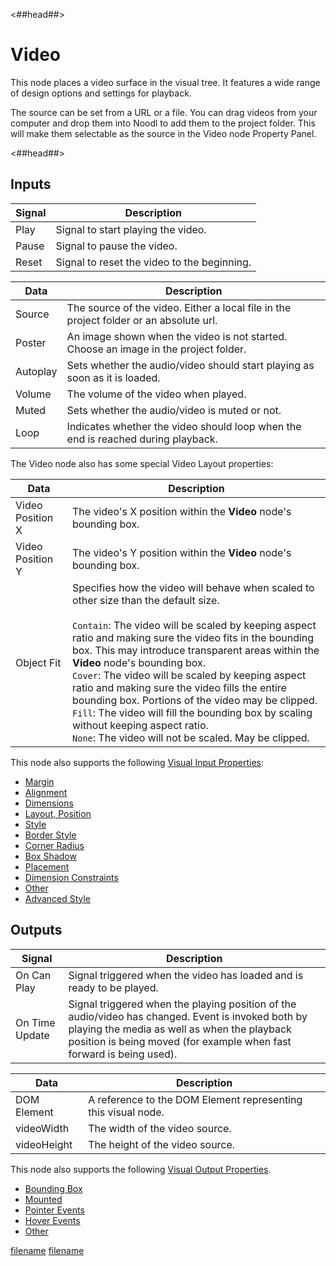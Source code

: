 <##head##>

# Video

This node places a video surface in the visual tree. It features a wide range of design options and settings for playback.

The <span class="ndl-data">source</span> can be set from a URL or a file. You can drag videos from your computer and drop them into Noodl to add them to the project folder. This will make them selectable as the <span class="ndl-data">source</span> in the <span class="ndl-node">Video</span> node Property Panel.

<##head##>

## Inputs

| Signal                                | Description                                 |
| ------------------------------------- | ------------------------------------------- |
| <span class="ndl-signal">Play</span>  | Signal to start playing the video.          |
| <span class="ndl-signal">Pause</span> | Signal to pause the video.                  |
| <span class="ndl-signal">Reset</span> | Signal to reset the video to the beginning. |

| Data                                   | Description                                                                            |
| -------------------------------------- | -------------------------------------------------------------------------------------- |
| <span class="ndl-data">Source</span>   | The source of the video. Either a local file in the project folder or an absolute url. |
| <span class="ndl-data">Poster</span>   | An image shown when the video is not started. Choose an image in the project folder.   |
| <span class="ndl-data">Autoplay</span> | Sets whether the audio/video should start playing as soon as it is loaded.             |
| <span class="ndl-data">Volume</span>   | The volume of the video when played.                                                   |
| <span class="ndl-data">Muted</span>    | Sets whether the audio/video is muted or not.                                          |
| <span class="ndl-data">Loop</span>     | Indicates whether the video should loop when the end is reached during playback.       |

The Video node also has some special Video Layout properties:

| Data                                           | Description                                                                                                                                                                                                                                                                                                                                                                                                                                                                                                                                                                                                   |
| ---------------------------------------------- | ------------------------------------------------------------------------------------------------------------------------------------------------------------------------------------------------------------------------------------------------------------------------------------------------------------------------------------------------------------------------------------------------------------------------------------------------------------------------------------------------------------------------------------------------------------------------------------------------------------- |
| <span class="ndl-data">Video Position X</span> | The video's X position within the **Video** node's bounding box.                                                                                                                                                                                                                                                                                                                                                                                                                                                                                                                                              |
| <span class="ndl-data">Video Position Y</span> | The video's Y position within the **Video** node's bounding box.                                                                                                                                                                                                                                                                                                                                                                                                                                                                                                                                              |
| <span class="ndl-data">Object Fit</span>       | Specifies how the video will behave when scaled to other size than the default size.<br/><br/>`Contain`: The video will be scaled by keeping aspect ratio and making sure the video fits in the bounding box. This may introduce transparent areas within the **Video** node's bounding box.<br/>`Cover`: The video will be scaled by keeping aspect ratio and making sure the video fills the entire bounding box. Portions of the video may be clipped.<br/>`Fill`: The video will fill the bounding box by scaling without keeping aspect ratio.<br/>`None`: The video will not be scaled. May be clipped. |

This node also supports the following [Visual Input Properties](nodes/ui-elements/visual-input-properties/):

-   [Margin](nodes/ui-elements/visual-input-properties/#margin)
-   [Alignment](nodes/ui-elements/visual-input-properties/#alignment)
-   [Dimensions](nodes/ui-elements/visual-input-properties/#dimensions)
-   [Layout, Position](nodes/ui-elements/visual-input-properties/#-position)
-   [Style](nodes/ui-elements/visual-input-properties/#style)
-   [Border Style](nodes/ui-elements/visual-input-properties/#border-style)
-   [Corner Radius](nodes/ui-elements/visual-input-properties/#corner-radius)
-   [Box Shadow](nodes/ui-elements/visual-input-properties/#box-shadow)
-   [Placement](nodes/ui-elements/visual-input-properties/#placement)
-   [Dimension Constraints](nodes/ui-elements/visual-input-properties/#dimension-constraints)
-   [Other](nodes/ui-elements/visual-input-properties/#other)
-   [Advanced Style](nodes/ui-elements/visual-input-properties/#advanced-style)

## Outputs

| Signal                                         | Description                                                                                                                                                                                                               |
| ---------------------------------------------- | ------------------------------------------------------------------------------------------------------------------------------------------------------------------------------------------------------------------------- |
| <span class="ndl-signal">On Can Play</span>    | Signal triggered when the video has loaded and is ready to be played.                                                                                                                                                     |
| <span class="ndl-signal">On Time Update</span> | Signal triggered when the playing position of the audio/video has changed. Event is invoked both by playing the media as well as when the playback position is being moved (for example when fast forward is being used). |

| Data                                      | Description                                                   |
| ----------------------------------------- | ------------------------------------------------------------- |
| <span class="ndl-data">DOM Element</span> | A reference to the DOM Element representing this visual node. |
| <span class="ndl-data">videoWidth</span>  | The width of the video source.                                |
| <span class="ndl-data">videoHeight</span> | The height of the video source.                               |

This node also supports the following [Visual Output Properties](nodes/ui-elements/visual-output-properties/).

-   [Bounding Box](nodes/ui-elements/visual-output-properties/#bounding-box)
-   [Mounted](nodes/ui-elements/visual-output-properties/#mounted)
-   [Pointer Events](nodes/ui-elements/visual-output-properties/#pointer-events)
-   [Hover Events](nodes/ui-elements/visual-output-properties/#hover-events)
-   [Other](nodes/ui-elements/visual-output-properties/#other)

<div class="hidden-props-for-editor">

[filename](../visual-input-properties/README.md ':include')
[filename](../visual-output-properties/README.md ':include')

</div>
